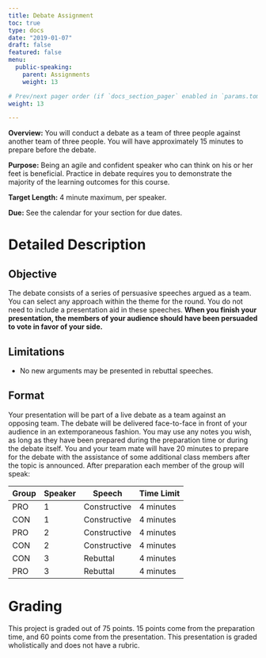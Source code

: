 ```yaml
---
title: Debate Assignment
toc: true
type: docs
date: "2019-01-07"
draft: false
featured: false
menu:
  public-speaking:
    parent: Assignments
    weight: 13

# Prev/next pager order (if `docs_section_pager` enabled in `params.toml`)
weight: 13

---
```


**Overview:** You will conduct a debate as a team of three people against
another team of three people. You will have approximately 15 minutes to
prepare before the debate.

**Purpose:** Being an agile and confident speaker who can think on his or
her feet is beneficial. Practice in debate requires you to demonstrate the
majority of the learning outcomes for this course.

**Target Length:** 4 minute maximum, per speaker.

**Due:** See the calendar for your section for due dates.

Detailed Description
====================

Objective
---------

The debate consists of a series of persuasive speeches argued as a team.
You can select any approach within the theme for the round. You do not
need to include a presentation aid in these speeches. **When you finish
your presentation, the members of your audience should have been persuaded
to vote in favor of your side.**

Limitations
-----------
 * No new arguments may be presented in rebuttal speeches. 
 
Format 
------

Your presentation will be part of a live debate as a team against an
opposing team. The debate will be delivered face-to-face in front of your
audience in an extemporaneous fashion. You may use any notes you wish, as
long as they have been prepared during the preparation time or during the
debate itself. You and your team mate will have 20 minutes to prepare for
the debate with the assistance of some additional class members after the
topic is announced. After preparation each member of the group will speak:

Group | Speaker | Speech       | Time Limit
------|---------|--------------|-----------
 PRO  | 1       | Constructive | 4 minutes
 CON  | 1       | Constructive | 4 minutes
 PRO  | 2       | Constructive | 4 minutes
 CON  | 2       | Constructive | 4 minutes
 CON  | 3       | Rebuttal     | 4 minutes
 PRO  | 3       | Rebuttal     | 4 minutes

<!-- Normal time limits
Group Member | Speech       | Time Limit
-------------|--------------|-----------
   PM        | Constructive | 7 minutes
   LO        | Constructive | 8 minutes
   MG        | Constructive | 8 minutes
   MO        | Constructive | 8 minutes
   LO        | Rebuttal     | 4 minutes
   PM        | Rebuttal     | 5 minutes
-->

Grading
=======

This project is graded out of 75 points.
15 points come from the preparation time, and 60 points come from the presentation.
This presentation is graded wholistically and does not have a rubric.



<!--
Examples
========

Here is an example debate.[^student-permission]

{{< youtube 9oiPG1VIzR4 >}}
-->

<!--
Acknowledgments
===============
-->
<!--
[^student-permission]: Many thanks to the students who have given me permission to use examples based on their work. Student consent forms are on file.
-->

<!-- Links -->

<!-- Previous Versions:

   v#   | Date       | Modifications
  ------|------------|:--------------
  v0.03 | 2020-01-07 | Specified grading and lack of rubric.
  v0.02 | 2018-08-08 | Changes for Hugo Compatibility
  v0.01 | 2018-01-16 | moved back to point system
  v0.00 | 2017-11-10 | Initial version

-->
